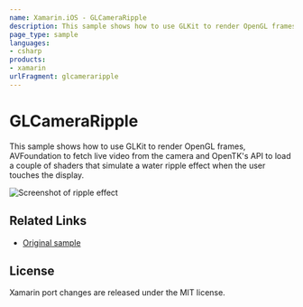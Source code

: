 ```yaml
---
name: Xamarin.iOS - GLCameraRipple
description: This sample shows how to use GLKit to render OpenGL frames, AVFoundation to fetch live video from the camera and OpenTK API to load a couple of...
page_type: sample
languages:
- csharp
products:
- xamarin
urlFragment: glcameraripple
---
```

# GLCameraRipple

This sample shows how to use GLKit to render OpenGL frames, AVFoundation to fetch live video from the camera and OpenTK's API to load a couple of shaders that simulate a water ripple effect when the user touches the display.

![Screenshot of ripple effect](Screenshots/GLCameraRipple.PNG)

## Related Links

- [Original sample](http://developer.apple.com/library/ios/#samplecode/GLCameraRipple/Introduction/Intro.html)

## License

Xamarin port changes are released under the MIT license.
